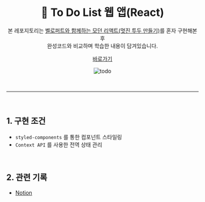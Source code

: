 # <center>📑 To Do List 웹 앱(React)</center>
<center>


본 레포지토리는 [벨로퍼트와 함께하는 모던 리액트(멋진 투두 만들기)](https://react.vlpt.us/mashup-todolist/)를 혼자 구현해본 후   
완성코드와 비교하며 학습한 내용이 담겨있습니다. 

[바로가기](https://toy-todolist.netlify.app/)

![todo](https://user-images.githubusercontent.com/65934208/232988400-e68ba6ff-76e5-40b5-a228-201fea458e7a.gif)


</center>

<br>

---

<br>

## 1. 구현 조건
*  `styled-components` 를 통한 컴포넌트 스타일링
* `Context API` 를 사용한 전역 상태 관리

<br>

## 2. 관련 기록
* [Notion](https://developer-jin.notion.site/To-DoList-911109d8cda94c0cbf323c0921338d7b)


